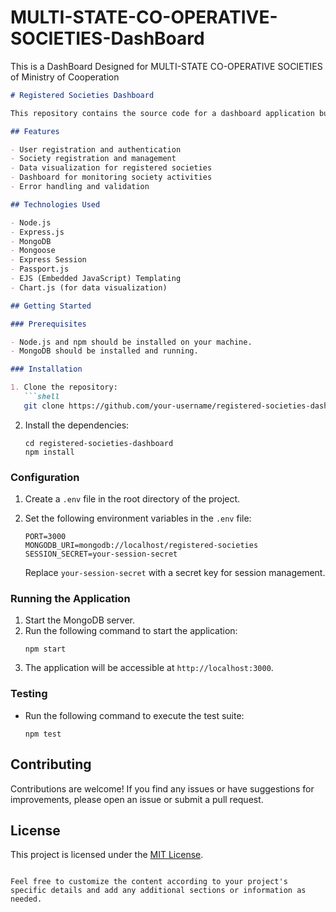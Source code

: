 # MULTI-STATE-CO-OPERATIVE-SOCIETIES-DashBoard
This is a DashBoard Designed for MULTI-STATE CO-OPERATIVE SOCIETIES of Ministry of Cooperation

```markdown
# Registered Societies Dashboard

This repository contains the source code for a dashboard application built with Node.js for registering, monitoring, and visualizing data of registered societies.

## Features

- User registration and authentication
- Society registration and management
- Data visualization for registered societies
- Dashboard for monitoring society activities
- Error handling and validation

## Technologies Used

- Node.js
- Express.js
- MongoDB
- Mongoose
- Express Session
- Passport.js
- EJS (Embedded JavaScript) Templating
- Chart.js (for data visualization)

## Getting Started

### Prerequisites

- Node.js and npm should be installed on your machine.
- MongoDB should be installed and running.

### Installation

1. Clone the repository:
   ```shell
   git clone https://github.com/your-username/registered-societies-dashboard.git
   ```

2. Install the dependencies:
   ```shell
   cd registered-societies-dashboard
   npm install
   ```

### Configuration

1. Create a `.env` file in the root directory of the project.
2. Set the following environment variables in the `.env` file:

   ```dotenv
   PORT=3000
   MONGODB_URI=mongodb://localhost/registered-societies
   SESSION_SECRET=your-session-secret
   ```

   Replace `your-session-secret` with a secret key for session management.

### Running the Application

1. Start the MongoDB server.
2. Run the following command to start the application:
   ```shell
   npm start
   ```
3. The application will be accessible at `http://localhost:3000`.

### Testing

- Run the following command to execute the test suite:
  ```shell
  npm test
  ```

## Contributing

Contributions are welcome! If you find any issues or have suggestions for improvements, please open an issue or submit a pull request.

## License

This project is licensed under the [MIT License](LICENSE).
```

Feel free to customize the content according to your project's specific details and add any additional sections or information as needed.
